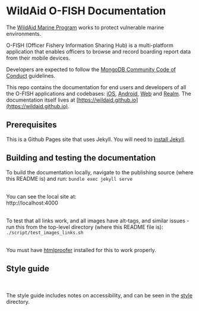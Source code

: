 # WildAid O-FISH Documentation
  
The [WildAid Marine Program](https://marine.wildaid.org/) works to protect vulnerable marine environments.

O-FISH (Officer Fishery Information Sharing Hub) is a multi-platform application that enables officers to browse and record boarding report data from their mobile devices.

Developers are expected to follow the <A HREF="https://www.mongodb.com/community-code-of-conduct">MongoDB Community Code of Conduct</A> guidelines.

This repo contains the documentation for end users and developers of all the O-FISH applications and codebases: [iOS](https://github.com/WildAid/o-fish-ios), [Android](https://github.com/WildAid/o-fish-android), [Web](https://github.com/WildAid/o-fish-web) and [Realm](https://github.com/WildAid/o-fish-realm). The documentation itself lives at [https://wildaid.github.io](https://wildaid.github.io).

## Prerequisites

This is a Github Pages site that uses Jekyll. You will need to [install Jekyll](https://jekyllrb.com/docs/installation/).

## Building and testing the documentation

To build the documentation locally, navigate to the publishing source (where this README is) and run:
`bundle exec jekyll serve`<BR><BR>

You can see the local site at:<BR>
http://localhost:4000<BR><BR>

To test that all links work, and all images have alt-tags, and similar issues - run this from the top-level directory (where this README file is):<BR>
`./script/test_images_links.sh` <BR><BR>

You must have [htmlproofer](https://github.com/gjtorikian/html-proofer) installed for this to work properly.

## Style guide
<BR><BR>
The style guide includes notes on accessibility, and can be seen in the [style](https://wildaid.github.io/style) directory.
